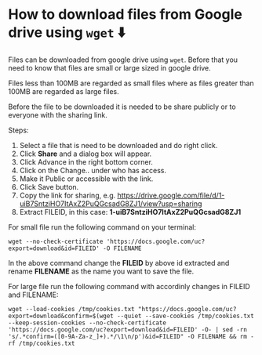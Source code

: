 # How to download files from Google drive using `wget` :arrow_down:

Files can be downloaded from google drive using `wget`. Before that you need to know that files are small or large sized in google drive.

Files less than 100MB are regarded as small files where as files greater than 100MB are regarded as large files.

Before the file to be downloaded it is needed to be share publicly or to everyone with the sharing link.

Steps:

1. Select a file that is need to be downloaded and do right click.
2. Click **Share** and a dialog box will appear.
3. Click Advance in the right bottom corner.
4. Click on the Change.. under who has access.
5. Make it Public or accessible with the link.
6. Click Save button.
7. Copy the link for sharing, e.g. https://drive.google.com/file/d/1-uiB7SntziHO7ItAxZ2PuQGcsadG8ZJ1/view?usp=sharing
8. Extract FILEID, in this case: **1-uiB7SntziHO7ItAxZ2PuQGcsadG8ZJ1**

For small file run the following command on your terminal:
````
wget --no-check-certificate 'https://docs.google.com/uc?export=download&id=FILEID' -O FILENAME
````

In the above command change the **FILEID** by above id extracted and rename **FILENAME** as the name you want to save the file.


For large file run the following command with accordinly changes in FILEID and FILENAME:
````
wget --load-cookies /tmp/cookies.txt "https://docs.google.com/uc?export=download&confirm=$(wget --quiet --save-cookies /tmp/cookies.txt --keep-session-cookies --no-check-certificate 'https://docs.google.com/uc?export=download&id=FILEID' -O- | sed -rn 's/.*confirm=([0-9A-Za-z_]+).*/\1\n/p')&id=FILEID" -O FILENAME && rm -rf /tmp/cookies.txt
````

